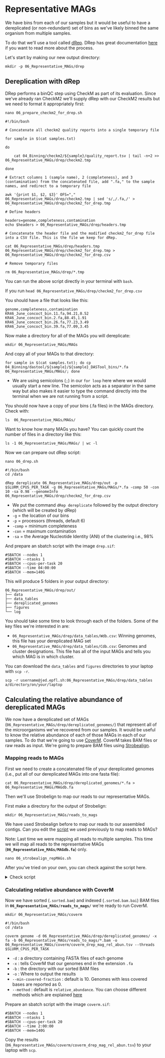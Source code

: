 # Representative MAGs
We have bins from each of our samples but it would be useful to have a dereplicated (or non-redundant) set of bins as we've likely binned the same organism from multiple samples.

To do that we'll use a tool called [dRep](https://github.com/MrOlm/drep). DRep has great documentation [here](https://drep.readthedocs.io/en/latest/) if you want to read more about the process.

Let's start by making our new output directory:

`mkdir -p 06_Representative_MAGs/drep`

## Dereplication with dRep
DRep performs a binQC step using CheckM as part of its evaluation. Since we've already ran CheckM2 we'll supply dRep with our CheckM2 results but we need to format it appropriately first:

```
nano 06_prepare_checkm2_for_drep.sh
```

```
#!/bin/bash

# Concatenate all checkm2 quality reports into a single temporary file

for sample in $(cat samples.txt)

do

    cat 04_Binning/checkm2/${sample}/quality_report.tsv | tail -n+2 >> 06_Representative_MAGs/drep/checkm2.tmp

done

# Extract columns 1 (sample name), 2 (completeness), and 3 (contamination) from the concatenated file, add ".fa," to the sample names, and redirect to a temporary file

awk '{print $1, $2, $3}' OFS="," 06_Representative_MAGs/drep/checkm2.tmp | sed 's/,/.fa,/' > 06_Representative_MAGs/drep/checkm2_for_drep.tmp

# Define headers

headers=genome,completeness,contamination
echo $headers > 06_Representative_MAGs/drep/headers.tmp

# Concatenate the header file and the modified checkm2_for_drep file into a CSV file. This is the file we keep for dRep.

cat 06_Representative_MAGs/drep/headers.tmp 06_Representative_MAGs/drep/checkm2_for_drep.tmp > 06_Representative_MAGs/drep/checkm2_for_drep.csv

# Remove temporary files

rm 06_Representative_MAGs/drep/*.tmp

```

You can run the above script directly in your terminal with `bash`.

If you run `head 06_Representative_MAGs/drep/checkm2_for_drep.csv `

You should have a file that looks like this:

```
genome,completeness,contamination
KR46_June_concoct_bin.11.fa,94.21,0.52
KR46_June_concoct_bin.2.fa,88.45,1.91
KR46_June_concoct_bin.26.fa,77.23,3.49
KR46_June_concoct_bin.39.fa,77.09,3.45
```

Now make a directory for all of the MAGs you will dereplicate:

`mkdir 06_Representative_MAGs/MAGs`

And copy all of your MAGs to that directory:

```
for sample in $(cat samples.txt); do cp 04_Binning/dastool/${sample}/${sample}_DASTool_bins/*.fa 06_Representative_MAGs/MAGs/; done
```
* We are using semicolons (`;`) in our `for loop` here where we would usually start a new line. The semicolon acts as a separator in the same way but also makes it easier to type the command directly into the terminal when we are not running from a script.

You should now have a copy of your bins (.fa files) in the MAGs directory. Check with:

```
ls  06_Representative_MAGs/MAGs/
```

Want to know how many MAGs you have? You can quickly count the number of files in a directory like this:
```
ls -1 06_Representative_MAGs/MAGs/ | wc -l
```

Now we can prepare out dRep script:

```
nano 06_drep.sh
```

```
#!/bin/bash
cd /data

dRep dereplicate 06_Representative_MAGs/drep/out -p $SLURM_CPUS_PER_TASK -g 06_Representative_MAGs/MAGs/*.fa -comp 50 -con 10 -sa 0.98 --genomeInfo 06_Representative_MAGs/drep/checkm2_for_drep.csv
```
* We put the command `dRep dereplicate` followed by the output directory (which will be created by dRep)
* `-g` = the location of our bins
* `-p` = processors (threads, default 6)
* `-comp` = minimum completeness
* `-con` = maximum contamination
* `-sa` = the Average Nucleotide Identity (ANI) of the clustering i.e., 98%

And prepare an sbatch script with the image `drep.sif`:
```
#SBATCH --nodes 1
#SBATCH --ntasks 1
#SBATCH --cpus-per-task 20
#SBATCH --time 04:00:00
#SBATCH --mem=140G
```

This will produce 5 folders in your output directory:

```
06_Representative_MAGs/drep/out/
├── data
├── data_tables
├── dereplicated_genomes
├── figures
└── log
```

You should take some time to look through each of the folders. Some of the key files we're interested in are:
* `06_Representative_MAGs/drep/data_tables/Wdb.csv`: Winning genomes, this file has your dereplicated MAG set
* `06_Representative_MAGs/drep/data_tables/Cdb.csv`: Genomes and cluster designations. This file has all of the input MAGs and tells you which MAG is in which cluster.

You can download the `data_tables` and `figures` directories to your laptop with `scp -r`.

```
scp -r username@jed.epfl.sh:06_Representative_MAGs/drep/data_tables a/directory/on/your/laptop
```

## Calculating the relative abundance of dereplicated MAGs

We now have a dereplicated set of MAGs (`06_Representative_MAGs/drep/dereplicated_genomes/`) that represent all of the microorganisms we've recovered from our samples. It would be useful to know the relative abundance of each of those MAGs in each of our samples. To do that we're going to use [CoverM](https://wwood.github.io/CoverM/coverm-genome.html). CoverM takes BAM files or raw reads as input. We're going to prepare BAM files using [Strobealign](`https://github.com/ksahlin/strobealign`).

### Mapping reads to MAGs

First we need to create a concatenated file of your dereplicated genomes (i.e., put all of our dereplicated MAGs into one fasta file):

```
cat 06_Representative_MAGs/drep/dereplicated_genomes/*.fa > 06_Representative_MAGs/MAGdb.fa
```

Then we'll use Strobelign to map our reads to our representative MAGs.

First make a directory for the output of Strobelign:

```
mkdir 06_Representative_MAGs/reads_to_mags
```

We have used Strobealign before to map our reads to our assembled contigs. Can you edit the [script](03_Mapping.md#1-perform-mapping-with-strobealign) we used previously to map reads to MAGs?

Note: Last time we were mapping all reads to multiple samples. This time we will map all reads to the representative MAGs (**`06_Representative_MAGs/MAGdb.fa`**) only.

```
nano 06_strobealign_repMAGs.sh
```
After you've tried on your own, you can check against the script here.
<details>
  <summary>Check script</summary>

```
#!/bin/bash
cd /data

for sample in $(cat samples.txt)

do

strobealign 06_Representative_MAGs/MAGdb.fa 01_ReadQC/fastp_reads/${sample}_R1.fastq.gz 01_ReadQC/fastp_reads/${sample}_R2.fastq.gz -U -t $SLURM_CPUS_PER_TASK \
| samtools sort -o 06_Representative_MAGs/reads_to_mags/${sample}.sorted.bam

samtools index 06_Representative_MAGs/reads_to_mags/${sample}.sorted.bam

done
```

You'll need to prepare an sbatch script with the image `samtools-strobealign.sif`:
```
#SBATCH --nodes 1
#SBATCH --ntasks 1
#SBATCH --cpus-per-task 20
#SBATCH --time 10:00:00
#SBATCH --mem=140G
```

</details>

### Calculating relative abundance with CoverM

Now we have sorted (`.sorted.bam`) and indexed (`.sorted.bam.bai`) BAM files in **`06_Representative_MAGs/reads_to_mags/`** we're ready to run CoverM.

```
mkdir 06_Representative_MAGs/coverm
```

```
#!/bin/bash
cd /data

coverm genome -d 06_Representative_MAGs/drep/dereplicated_genomes/ -x fa -b 06_Representative_MAGs/reads_to_mags/*.bam -o 06_Representative_MAGs/coverm/coverm_drep_mag_rel_abun.tsv --threads $SLURM_CPUS_PER_TASK
```
* `-d` : a directory containing FASTA files of each genome
* `-x` : tells CoverM that our genomes end in the extension `.fa`
* `-b` : the directory with our sorted BAM files
* `-o` : Where to output the results
* `--min-covered-fraction` : default is 10. Genomes with less covered bases are reported as 0.
* `--method` : default is `relative_abundance`. You can choose different methods which are explained [here](https://github.com/wwood/CoverM/#calculation-methods)

Prepare an sbatch script with the image `coverm.sif`:
```
#SBATCH --nodes 1
#SBATCH --ntasks 1
#SBATCH --cpus-per-task 20
#SBATCH --time 2:00:00
#SBATCH --mem=140G
```

Copy the results (`06_Representative_MAGs/coverm/coverm_drep_mag_rel_abun.tsv`) to your laptop with `scp`.